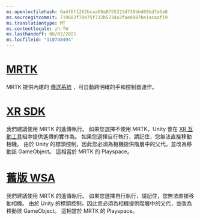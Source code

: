 ```yaml
---
ms.openlocfilehash: 0a4f6f1262bcaa69a8755223d738bbd88bd7a6a8
ms.sourcegitcommit: 719682f70a75f732b573442fae8987be1acaaf19
ms.translationtype: MT
ms.contentlocale: zh-TW
ms.lasthandoff: 06/02/2021
ms.locfileid: "110748494"
---
```

# <a name="mrtk"></a>[MRTK](#tab/mrtk)
<!-- NEVER CHANGE THE ABOVE LINE! -->

MRTK 提供內建的 [傳送系統](/windows/mixed-reality/mrtk-unity/features/teleport-system/teleport-system) ，可自動跨明確的手和控制器運作。

# <a name="xr-sdk"></a>[XR SDK](#tab/xr)
<!-- NEVER CHANGE THE ABOVE LINE! -->

我們建議使用 MRTK 的遙傳執行。
如果您選擇不使用 MRTK，Unity 會在 [XR 互動工具](https://docs.unity3d.com/Packages/com.unity.xr.interaction.toolkit@1.0/manual/locomotion.html)組中提供遙傳的實作為。
如果您選擇自行執行，請記住，您無法直接移動相機。 由於 Unity 的標頭控制，因此您必須為相機提供階層中的父代，並改為移動該 GameObject。 這相當於 MRTK 的 Playspace。

# <a name="legacy-wsa"></a>[舊版 WSA](#tab/wsa)
<!-- NEVER CHANGE THE ABOVE LINE! -->

我們建議使用 MRTK 的遙傳執行。
如果您選擇自行執行，請記住，您無法直接移動相機。 由於 Unity 的標頭控制，因此您必須為相機提供階層中的父代，並改為移動該 GameObject。 這相當於 MRTK 的 Playspace。